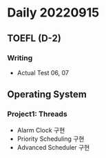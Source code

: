 Daily 20220915
===

## TOEFL (D-2)
### Writing
- Actual Test 06, 07

## Operating System
### Project1: Threads
- Alarm Clock 구현
- Priority Scheduling 구현
- Advanced Scheduler 구현